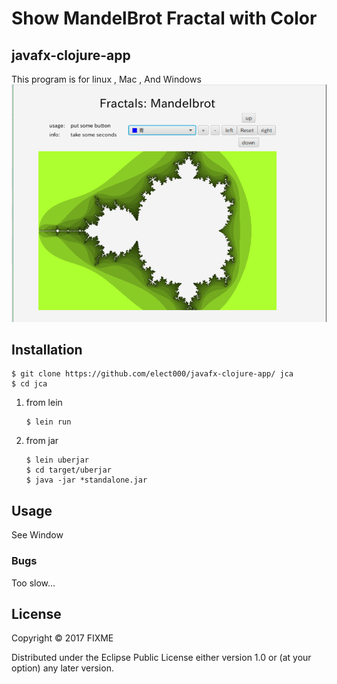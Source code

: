 # Show MandelBrot Fractal with Color

## javafx-clojure-app
This program is for linux , Mac , And Windows
![](capture1.PNG)
## Installation

    $ git clone https://github.com/elect000/javafx-clojure-app/ jca
    $ cd jca
    
  1. from lein         
          
         $ lein run
  2. from jar
  
         $ lein uberjar
         $ cd target/uberjar
         $ java -jar *standalone.jar 


## Usage
 
 See Window

### Bugs

 Too slow...

## License

Copyright © 2017 FIXME

Distributed under the Eclipse Public License either version 1.0 or (at
your option) any later version.
